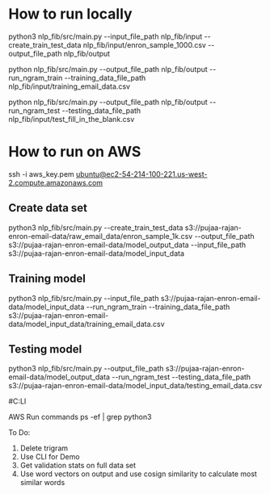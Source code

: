 # How to run locally

python3 nlp_fib/src/main.py --input_file_path nlp_fib/input --create_train_test_data nlp_fib/input/enron_sample_1000.csv --output_file_path nlp_fib/output

python nlp_fib/src/main.py  --output_file_path nlp_fib/output --run_ngram_train --training_data_file_path nlp_fib/input/training_email_data.csv 

python nlp_fib/src/main.py  --output_file_path nlp_fib/output --run_ngram_test --testing_data_file_path nlp_fib/input/test_fill_in_the_blank.csv 

# How to run on AWS

ssh -i aws_key.pem ubuntu@ec2-54-214-100-221.us-west-2.compute.amazonaws.com
## Create data set
python3 nlp_fib/src/main.py --create_train_test_data s3://pujaa-rajan-enron-email-data/raw_email_data/enron_sample_1k.csv --output_file_path s3://pujaa-rajan-enron-email-data/model_output_data --input_file_path  s3://pujaa-rajan-enron-email-data/model_input_data
## Training model
python3 nlp_fib/src/main.py  --input_file_path s3://pujaa-rajan-enron-email-data/model_input_data --run_ngram_train --training_data_file_path s3://pujaa-rajan-enron-email-data/model_input_data/training_email_data.csv
## Testing model
python3 nlp_fib/src/main.py  --output_file_path s3://pujaa-rajan-enron-email-data/model_output_data --run_ngram_test --testing_data_file_path s3://pujaa-rajan-enron-email-data/model_input_data/testing_email_data.csv 

#C:LI




AWS Run commands
ps -ef | grep python3

To Do:
    
1. Delete trigram
2. Use CLI for Demo
3. Get validation stats on full data set
4. Use word vectors on output and use cosign similarity to calculate most similar words
